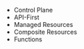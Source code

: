 <!-- .slide: data-background="img/ingredients.png" -->


<!-- .slide: data-background="img/cloud.png" -->


<!-- .slide: data-background="img/ingredients-menu.png" -->


<!-- .slide: data-background="img/cook.png" data-background-size="contain" -->


<!-- .slide: data-background="img/menu.png" -->


<!-- .slide: data-background="../img/products/crossplane.png" data-background-size="contain" -->


* Control Plane
* API-First
* Managed Resources
* Composite Resources
* Functions


<!-- .slide: data-background="img/restaurant-developers.png" -->

